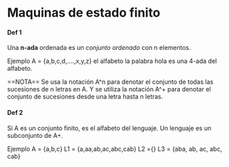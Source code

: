 # Maquinas de estado finito


#### Def 1
Una **n-ada** ordenada es un *conjunto ordenado* con n elementos.

Ejemplo
A = {a,b,c,d,....,x,y,z} el alfabeto
la palabra hola es una 4-ada del alfabeto.


==NOTA== Se usa la notación A^n para denotar el conjunto de todas las sucesiones de n letras en A. Y se utiliza la notación A^+ para denotar el conjunto de sucesiones desde una letra hasta n letras.

#### Def 2
Si A es un conjunto finito, es el alfabeto del lenguaje. Un lenguaje es un subconjunto de A+.

Ejemplo
A = {a,b,c}
L1 = {a,aa,ab,ac,abc,cab}
L2 ={}
L3 = {aba, ab, ac, abc, cab}



